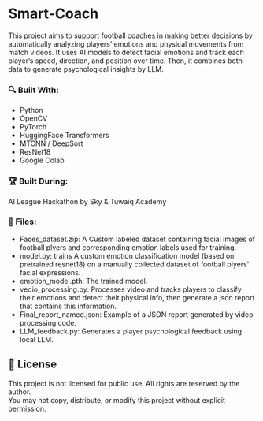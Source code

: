 # Smart-Coach
This project aims to support football coaches in making better decisions by automatically analyzing players’ emotions and physical movements from match videos.  It uses AI models to detect facial emotions and track each player’s speed, direction, and position over time. Then, it combines both  data to generate  psychological  insights by LLM.
### 🔍 Built With:
- Python
- OpenCV
- PyTorch
- HuggingFace Transformers
- MTCNN / DeepSort
- ResNet18
- Google Colab

### 🏆 Built During:
AI League Hackathon by Sky & Tuwaiq Academy

### 📂 Files:
- Faces_dataset.zip: A Custom labeled dataset containing facial images of football plyers and corresponding emotion labels used for training.
- model.py: trains A custom emotion classification model (based on pretrained resnet18) on a manually collected dataset of football plyers' facial expressions.
- emotion_model.pth: The trained model.
- vedio_processing.py: Processes video and tracks players to classify their emotions and detect theit physical info, then generate a json report that contains this information.
- Final_report_named.json: Example of a JSON report generated by video processing code.
- LLM_feedback.py: Generates a player psychological feedback using local LLM.

 ## 📄 License
This project is not licensed for public use. All rights are reserved by the author.  
You may not copy, distribute, or modify this project without explicit permission.
